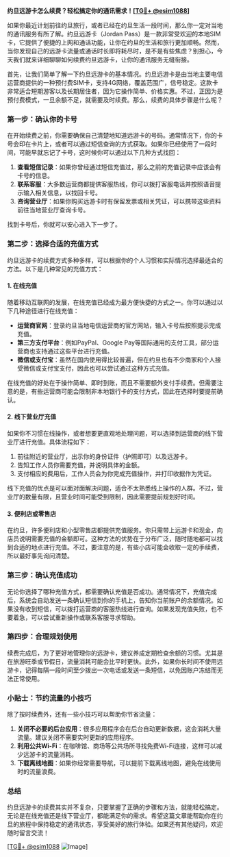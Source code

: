 **约旦远游卡怎么续费？轻松搞定你的通讯需求！[[TG💪+ @esim1088](https://t.me/s/esim1088)]**

如果你最近计划前往约旦旅行，或者已经在约旦生活一段时间，那么你一定对当地的通讯服务有所了解。约旦远游卡（Jordan Pass）是一款非常受欢迎的本地SIM卡，它提供了便捷的上网和通话功能，让你在约旦的生活和旅行更加顺畅。然而，当你发现自己的远游卡流量或通话时长即将耗尽时，是不是有些焦虑？别担心，今天我们就来详细聊聊如何续费约旦远游卡，让你的通讯服务无缝衔接。

首先，让我们简单了解一下约旦远游卡的基本情况。约旦远游卡是由当地主要电信运营商提供的一种预付费SIM卡，支持4G网络，覆盖范围广，信号稳定。这款卡非常适合短期游客以及长期居住者，因为它操作简单、价格实惠。不过，正因为是预付费模式，一旦余额不足，就需要及时续费。那么，续费的具体步骤是什么呢？

### **第一步：确认你的卡号**
在开始续费之前，你需要确保自己清楚地知道远游卡的号码。通常情况下，你的卡号会印在卡片上，或者可以通过短信查询的方式获取。如果你已经使用了一段时间，可能早就忘记了卡号，这时候你可以通过以下几种方式找回：

1. **查看短信记录**：如果你曾经通过短信充值过，那么之前的充值记录中应该会有卡号的信息。
2. **联系客服**：大多数运营商都提供客服热线，你可以拨打客服电话并按照语音提示输入相关信息，以找回卡号。
3. **咨询营业厅**：如果你购买远游卡时有保留发票或相关凭证，可以携带这些资料前往当地营业厅查询卡号。

找到卡号后，你就可以安心进入下一步了。

### **第二步：选择合适的充值方式**
约旦远游卡的续费方式多种多样，可以根据你的个人习惯和实际情况选择最适合的方法。以下是几种常见的充值方式：

#### **1. 在线充值**
随着移动互联网的发展，在线充值已经成为最方便快捷的方式之一。你可以通过以下几种途径进行在线充值：

- **运营商官网**：登录约旦当地电信运营商的官方网站，输入卡号后按照提示完成充值。
- **第三方支付平台**：例如PayPal、Google Pay等国际通用的支付工具，部分运营商也支持通过这些平台进行充值。
- **微信或支付宝**：虽然在国内使用得比较普遍，但在约旦也有不少商家和个人接受微信或支付宝支付，因此也可以尝试通过这种方式充值。

在线充值的好处在于操作简单、即时到账，而且不需要额外支付手续费。但需要注意的是，有些运营商可能会限制非本地银行卡的支付方式，因此在选择时要提前确认。

#### **2. 线下营业厅充值**
如果你不习惯在线操作，或者想要更直观地处理问题，可以选择到运营商的线下营业厅进行充值。具体流程如下：

1. 前往附近的营业厅，出示你的身份证件（护照即可）以及远游卡。
2. 告知工作人员你需要充值，并说明具体的金额。
3. 支付相应的费用后，工作人员会为你完成充值操作，并打印收据作为凭证。

线下充值的优点是可以面对面解决问题，适合不太熟悉线上操作的人群。不过，营业厅的数量有限，且营业时间可能受到限制，因此需要提前规划好时间。

#### **3. 便利店或零售店**
在约旦，许多便利店和小型零售店都提供充值服务。你只需带上远游卡和现金，向店员说明需要充值的金额即可。这种方法的优势在于分布广泛，随时随地都可以找到合适的地点进行充值。不过，要注意的是，有些小店可能会收取一定的手续费，所以最好事先询问清楚。

### **第三步：确认充值成功**
无论你选择了哪种充值方式，都需要确认充值是否成功。通常情况下，充值完成后，系统会自动发送一条确认短信到你的手机上，告知你当前账户的余额情况。如果没有收到短信，可以拨打运营商的客服热线进行查询。如果发现充值失败，也不要着急，可以尝试重新操作或联系客服寻求帮助。

### **第四步：合理规划使用**
续费完成后，为了更好地管理你的远游卡，建议养成定期检查余额的习惯。尤其是在旅游旺季或节假日，流量消耗可能会比平时更快。此外，如果你长时间不使用远游卡，记得每隔一段时间至少拨出一次电话或发送一条短信，以免因账户冻结而无法正常使用。

### **小贴士：节约流量的小技巧**
除了按时续费外，还有一些小技巧可以帮助你节省流量：

1. **关闭不必要的后台应用**：很多应用程序会在后台自动更新数据，这会消耗大量流量。建议关闭不需要实时更新的应用程序。
2. **利用公共Wi-Fi**：在咖啡馆、商场等公共场所寻找免费Wi-Fi连接，这样可以减少远游卡的流量消耗。
3. **下载离线地图**：如果你经常需要导航，可以提前下载离线地图，避免在线使用时的流量浪费。

### **总结**
约旦远游卡的续费其实并不复杂，只要掌握了正确的步骤和方法，就能轻松搞定。无论是在线充值还是线下营业厅，都能满足你的需求。希望这篇文章能帮助你在约旦的旅程中保持稳定的通讯状态，享受美好的旅行体验。如果还有其他疑问，欢迎随时留言交流！

[[TG💪+ @esim1088](https://t.me/s/esim1088) ![Image](https://i.postimg.cc/4NQfJmqS/Snipaste-2025-05-13-00-14-12.png)]